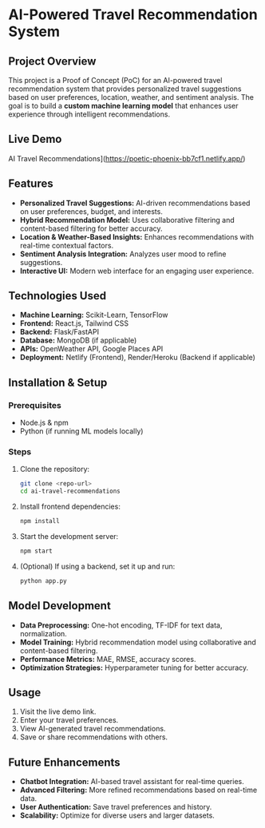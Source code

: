 # AI-Powered Travel Recommendation System

## Project Overview
This project is a Proof of Concept (PoC) for an AI-powered travel recommendation system that provides personalized travel suggestions based on user preferences, location, weather, and sentiment analysis. The goal is to build a **custom machine learning model** that enhances user experience through intelligent recommendations.

## Live Demo
AI Travel Recommendations](https://poetic-phoenix-bb7cf1.netlify.app/)

## Features
- **Personalized Travel Suggestions:** AI-driven recommendations based on user preferences, budget, and interests.
- **Hybrid Recommendation Model:** Uses collaborative filtering and content-based filtering for better accuracy.
- **Location & Weather-Based Insights:** Enhances recommendations with real-time contextual factors.
- **Sentiment Analysis Integration:** Analyzes user mood to refine suggestions.
- **Interactive UI:** Modern web interface for an engaging user experience.

## Technologies Used
- **Machine Learning:** Scikit-Learn, TensorFlow
- **Frontend:** React.js, Tailwind CSS
- **Backend:** Flask/FastAPI
- **Database:** MongoDB (if applicable)
- **APIs:** OpenWeather API, Google Places API
- **Deployment:** Netlify (Frontend), Render/Heroku (Backend if applicable)

## Installation & Setup
### Prerequisites
- Node.js & npm
- Python (if running ML models locally)

### Steps
1. Clone the repository:
   ```sh
   git clone <repo-url>
   cd ai-travel-recommendations
   ```
2. Install frontend dependencies:
   ```sh
   npm install
   ```
3. Start the development server:
   ```sh
   npm start
   ```
4. (Optional) If using a backend, set it up and run:
   ```sh
   python app.py
   ```

## Model Development
- **Data Preprocessing:** One-hot encoding, TF-IDF for text data, normalization.
- **Model Training:** Hybrid recommendation model using collaborative and content-based filtering.
- **Performance Metrics:** MAE, RMSE, accuracy scores.
- **Optimization Strategies:** Hyperparameter tuning for better accuracy.

## Usage
1. Visit the live demo link.
2. Enter your travel preferences.
3. View AI-generated travel recommendations.
4. Save or share recommendations with others.

## Future Enhancements
- **Chatbot Integration:** AI-based travel assistant for real-time queries.
- **Advanced Filtering:** More refined recommendations based on real-time data.
- **User Authentication:** Save travel preferences and history.
- **Scalability:** Optimize for diverse users and larger datasets.





